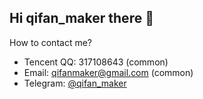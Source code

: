 ## Hi qifan_maker there 👋

How to contact me?

- Tencent QQ: 317108643 (common)
- Email: [qifanmaker@gmail.com](mailto:qifanmaker@gmail.com) (common)
- Telegram: [@qifan_maker](https://t.me/qifan_maker)
